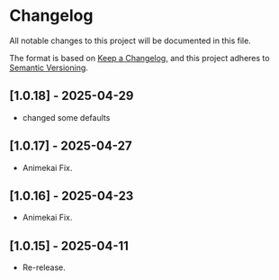 # Changelog

All notable changes to this project will be documented in this file.

The format is based on [Keep a Changelog](https://keepachangelog.com/en/1.0.0/),
and this project adheres to [Semantic Versioning](https://semver.org/spec/v2.0.0.html).

## [1.0.18] - 2025-04-29
- changed some defaults 

## [1.0.17] - 2025-04-27
- Animekai Fix.

## [1.0.16] - 2025-04-23
- Animekai Fix.
  
## [1.0.15] - 2025-04-11
- Re-release.
  
